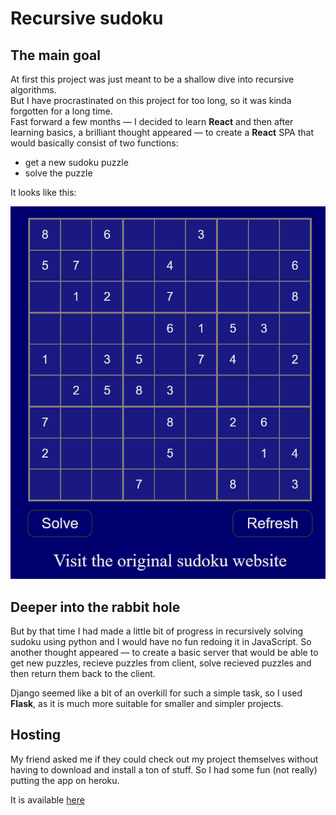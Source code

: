 # Recursive sudoku  

## The main goal

At first this project was just meant to be a shallow dive into recursive algorithms.  
But I have procrastinated on this project for too long, so it was kinda forgotten for a long time.  
Fast forward a few months — I decided to learn **React** and then after learning basics, a brilliant thought appeared — to create a **React** SPA that would basically consist of two functions:
- get a new sudoku puzzle
- solve the puzzle

It looks like this:

![img.png](img.png)

## Deeper into the rabbit hole

But by that time I had made a little bit of progress in recursively solving sudoku using python and I would have no fun redoing it in JavaScript. So another thought appeared — to create a basic server that would be able to get new puzzles, recieve puzzles from client, solve recieved puzzles and then return them back to the client.

Django seemed like a bit of an overkill for such a simple task, so I used **Flask**, as it  is much more suitable for smaller and simpler projects.

## Hosting

My friend asked me if they could check out my project themselves without having to download and install a ton of stuff. So I had some fun (not really) putting the app on heroku.

It is available [here](https://recursive-sudoku.herokuapp.com/)